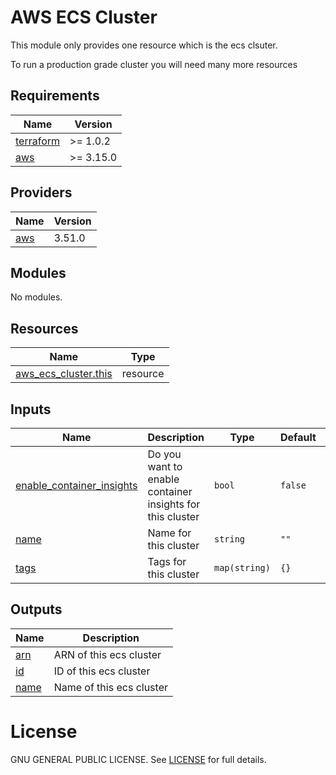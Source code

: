 <!-- BEGIN_TF_DOCS -->
# AWS ECS Cluster

This module only provides one resource which is the ecs clsuter.

To run a production grade cluster you will need many more resources

## Requirements

| Name | Version |
|------|---------|
| <a name="requirement_terraform"></a> [terraform](#requirement\_terraform) | >= 1.0.2 |
| <a name="requirement_aws"></a> [aws](#requirement\_aws) | >= 3.15.0 |

## Providers

| Name | Version |
|------|---------|
| <a name="provider_aws"></a> [aws](#provider\_aws) | 3.51.0 |

## Modules

No modules.

## Resources

| Name | Type |
|------|------|
| [aws_ecs_cluster.this](https://registry.terraform.io/providers/hashicorp/aws/latest/docs/resources/ecs_cluster) | resource |

## Inputs

| Name | Description | Type | Default | Required |
|------|-------------|------|---------|:--------:|
| <a name="input_enable_container_insights"></a> [enable\_container\_insights](#input\_enable\_container\_insights) | Do you want to enable container insights for this cluster | `bool` | `false` | no |
| <a name="input_name"></a> [name](#input\_name) | Name for this cluster | `string` | `""` | no |
| <a name="input_tags"></a> [tags](#input\_tags) | Tags for this cluster | `map(string)` | `{}` | no |

## Outputs

| Name | Description |
|------|-------------|
| <a name="output_arn"></a> [arn](#output\_arn) | ARN of this ecs cluster |
| <a name="output_id"></a> [id](#output\_id) | ID of this ecs cluster |
| <a name="output_name"></a> [name](#output\_name) | Name of this ecs cluster |

# License
GNU GENERAL PUBLIC LICENSE. See [LICENSE](../../LICENSE) for full details.
<!-- END_TF_DOCS -->